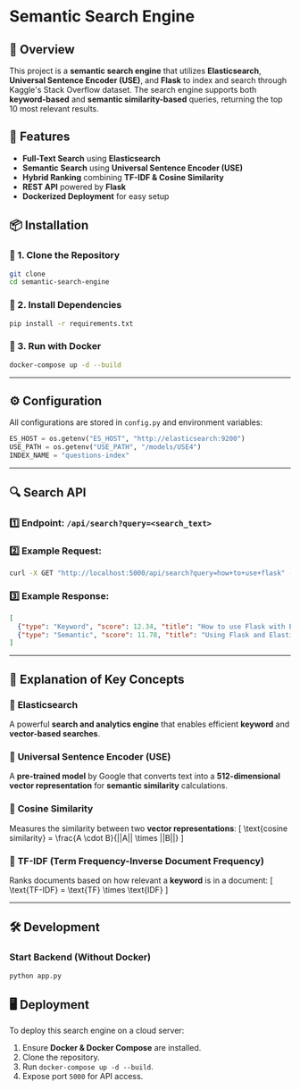 # Semantic Search Engine

## 🚀 Overview
This project is a **semantic search engine** that utilizes **Elasticsearch**, **Universal Sentence Encoder (USE)**, and **Flask** to index and search through Kaggle's Stack Overflow dataset. The search engine supports both **keyword-based** and **semantic similarity-based** queries, returning the top 10 most relevant results.

## 📌 Features
- **Full-Text Search** using **Elasticsearch**
- **Semantic Search** using **Universal Sentence Encoder (USE)**
- **Hybrid Ranking** combining **TF-IDF & Cosine Similarity**
- **REST API** powered by **Flask**
- **Dockerized Deployment** for easy setup


## 📦 Installation
### 🔹 1. Clone the Repository
```bash
git clone
cd semantic-search-engine
```

### 🔹 2. Install Dependencies
```bash
pip install -r requirements.txt
```

### 🔹 3. Run with Docker
```bash
docker-compose up -d --build
```

---

## ⚙️ Configuration
All configurations are stored in `config.py` and environment variables:

```python
ES_HOST = os.getenv("ES_HOST", "http://elasticsearch:9200")
USE_PATH = os.getenv("USE_PATH", "/models/USE4")
INDEX_NAME = "questions-index"
```

---

## 🔍 Search API
### **1️⃣ Endpoint:** `/api/search?query=<search_text>`

### **2️⃣ Example Request:**
```bash
curl -X GET "http://localhost:5000/api/search?query=how+to+use+flask" -H "Content-Type: application/json"
```

### **3️⃣ Example Response:**
```json
[
  {"type": "Keyword", "score": 12.34, "title": "How to use Flask with Elasticsearch?"},
  {"type": "Semantic", "score": 11.78, "title": "Using Flask and Elasticsearch together"}
]
```

---

## 📜 Explanation of Key Concepts
### 🔹 **Elasticsearch**
A powerful **search and analytics engine** that enables efficient **keyword** and **vector-based searches**.

### 🔹 **Universal Sentence Encoder (USE)**
A **pre-trained model** by Google that converts text into a **512-dimensional vector representation** for **semantic similarity** calculations.

### 🔹 **Cosine Similarity**
Measures the similarity between two **vector representations**:
\[ \text{cosine similarity} = \frac{A \cdot B}{||A|| \times ||B||} \]

### 🔹 **TF-IDF (Term Frequency-Inverse Document Frequency)**
Ranks documents based on how relevant a **keyword** is in a document:
\[ \text{TF-IDF} = \text{TF} \times \text{IDF} \]

---

## 🛠️ Development
### Start Backend (Without Docker)
```bash
python app.py
```


## 🖥️ Deployment
To deploy this search engine on a cloud server:
1. Ensure **Docker & Docker Compose** are installed.
2. Clone the repository.
3. Run `docker-compose up -d --build`.
4. Expose port `5000` for API access.



